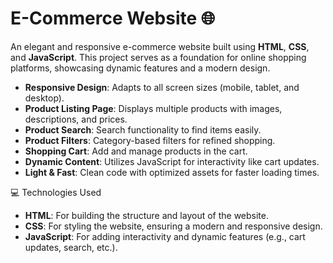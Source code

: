 # E-Commerce Website 🌐

An elegant and responsive e-commerce website built using **HTML**, **CSS**, and **JavaScript**. This project serves as a foundation for online shopping platforms, showcasing dynamic features and a modern design.

- **Responsive Design**: Adapts to all screen sizes (mobile, tablet, and desktop).
- **Product Listing Page**: Displays multiple products with images, descriptions, and prices.
- **Product Search**: Search functionality to find items easily.
- **Product Filters**: Category-based filters for refined shopping.
- **Shopping Cart**: Add and manage products in the cart.
- **Dynamic Content**: Utilizes JavaScript for interactivity like cart updates.
- **Light & Fast**: Clean code with optimized assets for faster loading times.



 💻 Technologies Used

- **HTML**: For building the structure and layout of the website.
- **CSS**: For styling the website, ensuring a modern and responsive design.
- **JavaScript**: For adding interactivity and dynamic features (e.g., cart updates, search, etc.).



